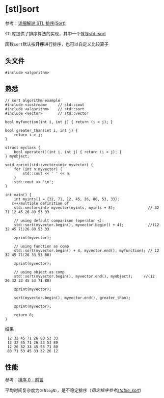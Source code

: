 
# [stl]sort

参考：[详细解说 STL 排序(Sort) ](http://www.cppblog.com/mzty/archive/2005/12/15/1770.aspx)

`STL`库提供了排序算法的实现，其中一个就是[std::sort](http://www.cplusplus.com/reference/algorithm/sort/?kw=sort)

函数`sort`默认按**升序**进行排序，也可以自定义比较算子

## 头文件

```
#include <algorithm>
```

## 熟悉

```
// sort algorithm example
#include <iostream>     // std::cout
#include <algorithm>    // std::sort
#include <vector>       // std::vector

bool myfunction(int i, int j) { return (i < j); }

bool greater_than(int i, int j) {
    return i > j;
}

struct myclass {
    bool operator()(int i, int j) { return (i < j); }
} myobject;

void zprint(std::vector<int> myvector) {
    for (int n:myvector) {
        std::cout << ' ' << n;
    }
    std::cout << '\n';
}

int main() {
    int myints[] = {32, 71, 12, 45, 26, 80, 53, 33};
   c++/multiple definition of
    std::vector<int> myvector(myints, myints + 8);               // 32 71 12 45 26 80 53 33

    // using default comparison (operator <):
    std::sort(myvector.begin(), myvector.begin() + 4);           //(12 32 45 71)26 80 53 33

    zprint(myvector);

    // using function as comp
    std::sort(myvector.begin() + 4, myvector.end(), myfunction); // 12 32 45 71(26 33 53 80)

    zprint(myvector);

    // using object as comp
    std::sort(myvector.begin(), myvector.end(), myobject);     //(12 26 32 33 45 53 71 80)

    zprint(myvector);

    sort(myvector.begin(), myvector.end(), greater_than);

    zprint(myvector);

    return 0;
}
```

结果

```
 12 32 45 71 26 80 53 33
 12 32 45 71 26 33 53 80
 12 26 32 33 45 53 71 80
 80 71 53 45 33 32 26 12
```

## 性能

参考：[排序 0 - 前言](https://blog.csdn.net/u012005313/article/details/78162666)

平均时间复杂度为`O(NlogN)`，是不稳定排序（*稳定排序参考[stable_sort](http://www.cplusplus.com/stable_sort)*）